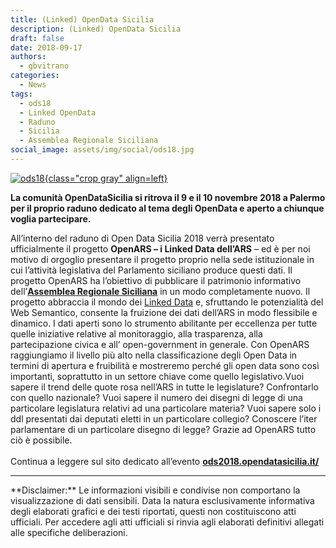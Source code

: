 ```yaml
---
title: (Linked) OpenData Sicilia
description: (Linked) OpenData Sicilia
draft: false
date: 2018-09-17
authors:
  - gbvitrano
categories:
  - News
tags:
  - ods18
  - Linked OpenData
  - Raduno
  - Sicilia
  - Assemblea Regionale Siciliana
social_image: assets/img/social/ods18.jpg  
--- 
```

<style>
.md-typeset code { background-color: #fff0;}  
.md-typeset pre>code { background-color: #fff0;}  
</style>
[![ods18](ods18.jpg "(Linked) OpenData Sicilia" ){class="crop gray" align=left}](index.md)

**La comunità OpenDataSicilia si ritrova il 9 e il 10 novembre 2018 a Palermo per il proprio raduno dedicato al tema degli OpenData e aperto a chiunque voglia partecipare.**

 All’interno del raduno di Open Data Sicilia 2018 verrà presentato ufficialmente il progetto **OpenARS – i Linked Data dell’ARS** – ed è per noi motivo di orgoglio presentare il progetto proprio nella sede istituzionale in cui l’attività legislativa del Parlamento siciliano produce questi dati. <!-- more -->Il progetto OpenARS ha l’obiettivo di pubblicare il patrimonio informativo dell’**[Assemblea Regionale Siciliana](http://www.ars.sicilia.it/)** in un modo completamente nuovo. Il progetto abbraccia il mondo dei [Linked Data](http://linkeddata.org/) e, sfruttando le potenzialità del Web Semantico, consente la fruizione dei dati dell’ARS in modo flessibile e dinamico. I dati aperti sono lo strumento abilitante per eccellenza per tutte quelle iniziative relative al monitoraggio, alla trasparenza, alla partecipazione civica e all’ open-government in generale. Con OpenARS raggiungiamo il livello più alto nella classificazione degli Open Data in termini di apertura e fruibilità e mostreremo perché gli open data sono così importanti, soprattutto in un settore chiave come quello legislativo.Vuoi sapere il trend delle quote rosa nell’ARS in tutte le legislature? Confrontarlo con quello nazionale? Vuoi sapere il numero dei disegni di legge di una particolare legislatura relativi ad una particolare materia? Vuoi sapere solo i ddl presentati dai deputati eletti in un particolare collegio? Conoscere l’iter parlamentare di un particolare disegno di legge? Grazie ad OpenARS tutto ciò è possibile. <br> <br>Continua a leggere sul sito dedicato all’evento **[ods2018.opendatasicilia.it/](http://ods2018.opendatasicilia.it/)**

<hr>
**Disclaimer:** Le informazioni visibili e condivise non comportano la visualizzazione di dati sensibili. Data la natura esclusivamente informativa degli elaborati grafici e dei testi riportati, questi non costituiscono atti ufficiali. Per accedere agli atti ufficiali si rinvia agli elaborati definitivi allegati alle specifiche deliberazioni.